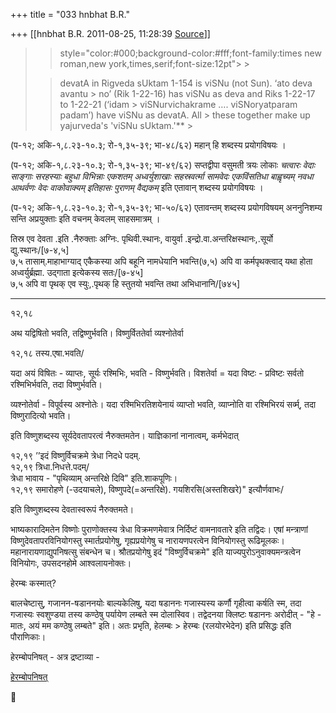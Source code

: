 +++
title = "033 hnbhat B.R."

+++
[[hnbhat B.R.	2011-08-25, 11:28:39 [Source](https://groups.google.com/g/samskrita/c/_xFhJ0AoawY)]]



> 
> >  style="color:#000;background-color:#fff;font-family:times new roman,new york,times,serif;font-size:12pt"> >
> 
> > 
> > devatA in Rigveda sUktam 1-154 is viSNu (not Sun). ‘ato deva avantu > no’ (Rik 1-22-16) has viSNu as deva and Riks 1-22-17 to 1-22-21 (‘idam > viSNurvichakrame …. viSNoryatparam padam’) have viSNu as devatA. All > these together make up yajurveda's 'viSNu sUktam.'** >
> 
> > 
> > 
> >   
> > 
> > 
> > 

  

(प-१२; अकि-१,८.२३-१०.३; रो-१,३५-३९; भा-४८/६२) महान् हि शब्दस्य प्रयोगविषयः ।

  

(प-१२; अकि-१,८.२३-१०.३; रो-१,३५-३९; भा-४९/६२) सप्तद्वीपा वसुमती त्रयः लोकाः *चत्वारः वेदाः साङ्गाः सरहस्याः बहुधा विभिन्नाः एकशतम् अध्वर्युशाखाः सहस्रवर्त्मा सामवेदः एकविंसतिधा बाह्वृच्यम् नवधा आथर्वणः वेदः वाकोवाक्यम् इतिहासः पुराणम् वैद्यकम्* इति एतावान् शब्दस्य प्रयोगविषयः ।

  

(प-१२; अकि-१,८.२३-१०.३; रो-१,३५-३९; भा-५०/६२) एतावन्तम् शब्दस्य प्रयोगविषयम् अननुनिशम्य सन्ति अप्रयुक्ताः इति वचनम् केवलम् साहसमात्रम् ।

  

  

तिस्र एव देवता .इति .नैरुक्ताः अग्निः. पृथिवी.स्थानः, वायुर्वा .इन्द्रो.वा.अन्तरिक्षस्थानः,.सूर्यो द्यु.स्थानः/\[७-४,५\]  
७,५ तासाम्.माहाभाग्याद् एकैकस्या अपि बहूनि नामधेयानि भवन्ति(७,५) अपि वा कर्मपृथक्त्वाद् यथा होता अध्वर्युर्ब्रह्मा. उद्गाता इत्येकस्य सतः/\[७-४५\]  
७,५ अपि वा पृथक् एव स्युः,.पृथक् हि स्तुतयो भवन्ति तथा अभिधानानि/\[७४५\]

------------

१२,१८

अथ यद्विषितो भवति, तद्विष्णुर्भवति। विष्णुर्विततेर्वा व्यश्नोतेर्वा

१२,१८ तस्य.एषा.भवति/

  

यदा अयं विषितः - व्याप्तः, सूर्यः रश्मिभिः, भवति - विष्णुर्भवति। विशतेर्वा = यदा विष्टः - प्रविष्टः सर्वतो रश्मिभिर्भवति, तदा विष्णुर्भवति।

व्यश्नोतेर्वा - विपूर्वस्य अश्नोतेः। यदा रश्मिभिरतिशयेनायं व्याप्तो भवति, व्याप्नोति वा रश्मिभिरयं सर्व्म्, तदा विष्णुरादित्यो भवति।

  

इति विष्णुशब्दस्य सूर्यदेवतापरत्वं नैरुक्तमतेन। याज्ञिकानां नानात्वम्, कर्मभेदात्  
  
१२,१९ ’’इदं विष्णुर्विचक्रमे त्रेधा निदधे पदम्.  
१२,१९ त्रिधा.निधत्ते.पदम्/  
त्रेधा भावाय - "पृथिव्याम् अन्तरिक्षे दिवि" इति.शाकपूणिः।  
१२,१९ समारोहणे (-उदयाचले), विष्णुपदे(=अन्तरिक्षे). गयशिरसि(अस्तशिखरे)" इत्यौर्णवाभः/  
  

इति विष्णुशब्दस्य देवतास्वरूपं नैरुक्तमते।

  

भाष्यकारादिमतेन विष्णोः पुराणोक्तस्य त्रेधा विक्रमणमेवात्र निर्दिष्टं वामनावतारे इति तद्विदः। एषां मन्त्राणां विष्णुदेवतापरविनियोगस्तु स्मार्तप्रयोगेषु, गृह्यप्रयोगेषु च नारायणपरत्वेन विनियोगस्तु रूढिमूलकः। महानारायणाद्युपनिषत्सु संबन्धेन च। श्रौतप्रयोगेषु इदं "विष्णुर्विचक्रमे" इति याज्यपुरोऽनुवाक्यमन्त्रत्वेन विनियोगः, उपसदनहोमे आश्वलायनोक्तः।

  

हेरम्बः कस्मात्?

  

बालचेष्टासु, गजानन-षडाननयोः बाल्यकेलिषु, यदा षडाननः गजास्यस्य कर्णौ गृहीत्वा कर्षति स्म, तदा गजास्यः स्वशुण्डया तस्य कण्ठेषु पर्यायेण लम्बते स्म दोलास्विव। तद्वेदनया क्लिष्टः षडाननः अरोदीत् - "हे - मातः, अयं मम कण्ठेषु लम्बते"  इति। अतः प्रभृति, हेलम्बः \> हेरम्बः (रलयोरभेदेन) इति प्रसिद्धः इति पौराणिकाः।

  

हेरम्बोपनिषत् - अत्र द्रष्टाव्या -

  

[हेरम्बोपनिषत्](http://books.google.co.in/books?id=b_YcWVrgKvgC&lpg=PT1073&ots=Jmp_PN2gci&dq=%E0%A4%B9%E0%A5%87%E0%A4%B0%E0%A4%AE%E0%A5%8D%E0%A4%AC%E0%A5%8B%E0%A4%AA%E0%A4%A8%E0%A4%BF%E0%A4%B7%E0%A4%A4%E0%A5%8D&pg=PT1073#v=onepage&q=%E0%A4%B9%E0%A5%87%E0%A4%B0%E0%A4%AE%E0%A5%8D%E0%A4%AC%E0%A5%8B%E0%A4%AA%E0%A4%A8%E0%A4%BF%E0%A4%B7%E0%A4%A4%E0%A5%8D&f=false)



